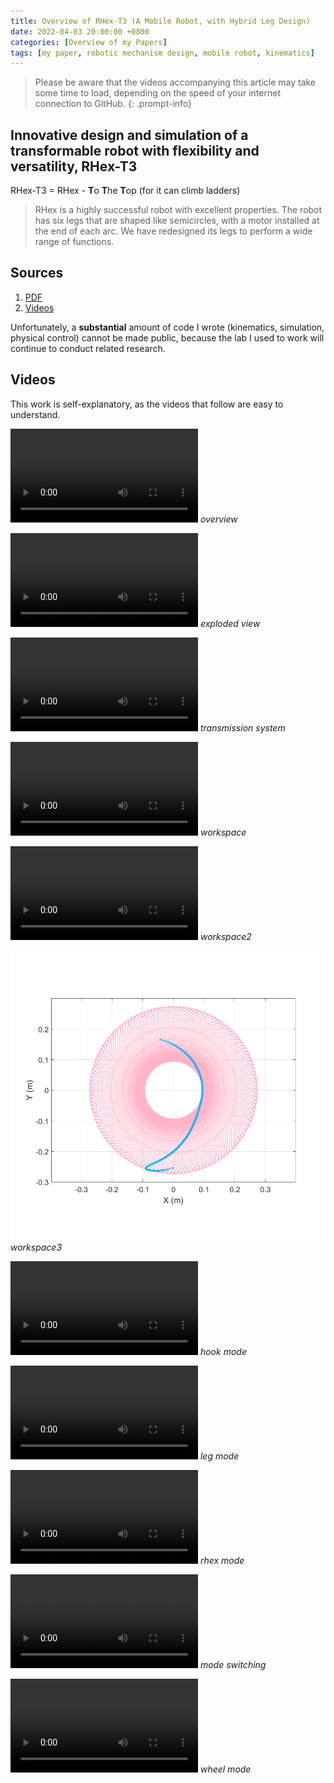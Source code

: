 ```yaml
---
title: Overview of RHex-T3 (A Mobile Robot, with Hybrid Leg Design)
date: 2022-04-03 20:00:00 +0800
categories: [Overview of my Papers]
tags: [my paper, robotic mechanism design, mobile robot, kinematics]
---
```


> Please be aware that the videos accompanying this article may take some time to load, depending on the speed of your internet connection to GitHub.
{: .prompt-info}

## Innovative design and simulation of a transformable robot with flexibility and versatility, RHex-T3
RHex-T3 = RHex - **T**o **T**he **T**op (for it can climb ladders)
> RHex is a highly successful robot with excellent properties. The robot has six legs that are shaped like semicircles, with a motor installed at the end of each arc. We have redesigned its legs to perform a wide range of functions.

## Sources
1. [PDF](https://github.com/YueLin301/yuelin301.github.io/blob/main/assets/my_paper/RHex_T3/ICRA21_3972_FI.pdf)
2. [Videos](https://github.com/YueLin301/yuelin301.github.io/tree/main/assets/my_paper/RHex_T3)

Unfortunately, a **substantial** amount of code I wrote (kinematics, simulation, physical control) cannot be made public, because the lab I used to work will continue to conduct related research. 

## Videos

This work is self-explanatory, as the videos that follow are easy to understand.

![rhext3-video](/assets/my_paper/RHex_T3/RHEX_T3_mute.mp4)
_overview_

![](/assets/my_paper/RHex_T3/explode.mp4)
_exploded view_

![](/assets/my_paper/RHex_T3/axis.mp4)
_transmission system_

![](/assets/my_paper/RHex_T3/workspace.mp4)
_workspace_

![](/assets/my_paper/RHex_T3/workspace2.mp4)
_workspace2_

![](/assets/my_paper/RHex_T3/workspace.png)
_workspace3_

![](/assets/my_paper/RHex_T3/hook.mp4)
_hook mode_

![](/assets/my_paper/RHex_T3/leg.mp4)
_leg mode_

![](/assets/my_paper/RHex_T3/rhex.mp4)
_rhex mode_

![](/assets/my_paper/RHex_T3/trans.mp4)
_mode switching_

![](/assets/my_paper/RHex_T3/wheel.mp4)
_wheel mode_